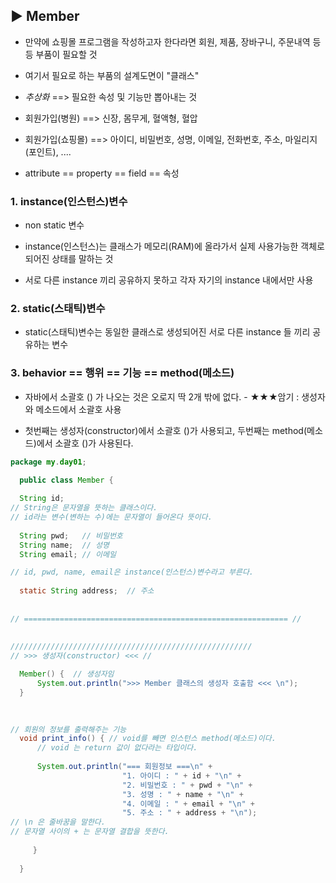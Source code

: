 ## ▶ Member

* 만약에 쇼핑몰 프로그램을 작성하고자 한다라면 회원, 제품, 장바구니, 주문내역 등등 부품이 필요할 것
  
* 여기서 필요로 하는 부품의 설계도면이 "클래스"
  
* *추상화* ==> 필요한 속성 및 기능만 뽑아내는 것
  
* 회원가입(병원)  ==> 신장, 몸무게, 혈액형, 혈압
  
* 회원가입(쇼핑몰)  ==> 아이디, 비밀번호, 성명, 이메일, 전화번호, 주소, 마일리지(포인트), ....
  
* attribute == property == field == 속성

### 1. instance(인스턴스)변수

* non static 변수
  
* instance(인스턴스)는 클래스가 메모리(RAM)에 올라가서 실제 사용가능한 객체로 되어진 상태를 말하는 것
  
* 서로 다른 instance 끼리 공유하지 못하고 각자 자기의 instance 내에서만 사용

### 2. static(스태틱)변수

* static(스태틱)변수는 동일한 클래스로 생성되어진 서로 다른 instance 들 끼리 공유하는 변수

### 3. behavior == 행위 == 기능 == method(메소드)

* 자바에서 소괄호 () 가 나오는 것은 오로지 딱 2개 밖에 없다. - ★★★암기 : 생성자와 메소드에서 소괄호 사용
  
* 첫번째는 생성자(constructor)에서 소괄호 ()가 사용되고, 두번째는 method(메소드)에서 소괄호 ()가 사용된다.  
  
```java
package my.day01;

  public class Member {
	
  String id;
// String은 문자열을 뜻하는 클래스이다.
// id라는 변수(변하는 수)에는 문자열이 들어온다 뜻이다.
  
  String pwd;   // 비밀번호
  String name;  // 성명
  String email; // 이메일

// id, pwd, name, email은 instance(인스턴스)변수라고 부른다.
  
  static String address;  // 주소
  
  
// =========================================================== //
  
  
//////////////////////////////////////////////////////
// >>> 생성자(constructor) <<< //

  Member() {  // 생성자임
	  System.out.println(">>> Member 클래스의 생성자 호출함 <<< \n");  
  }
  
  

// 회원의 정보를 출력해주는 기능
  void print_info() { // void를 빼면 인스턴스 method(메소드)이다.
	  // void 는 return 값이 없다라는 타입이다.
	  
	  System.out.println("=== 회원정보 ===\n" +
			             "1. 아이디 : " + id + "\n" +
			             "2. 비밀번호 : " + pwd + "\n" +
			             "3. 성명 : " + name + "\n" +
			             "4. 이메일 : " + email + "\n" +
			             "5. 주소 : " + address + "\n");
// \n 은 줄바꿈을 말한다.
// 문자열 사이의 + 는 문자열 결합을 뜻한다.
	  
     }
  
  }
  
